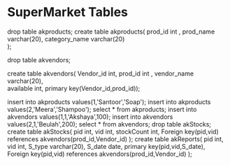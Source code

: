 # SuperMarket Tables
drop table akproducts;
create table akproducts(
	prod_id  int ,
	prod_name varchar(20),
	category_name varchar(20)    
);

drop table akvendors;


create table akvendors(
Vendor_id int,
prod_id int ,
vendor_name varchar(20),	
available int,
primary key(Vendor_id,prod_id));

insert into akproducts values(1,'Santoor','Soap');
insert into akproducts values(2,'Meera','Shampoo');
select * from akproducts;
insert into  akvendors values(1,1,'Akshaya',100);
insert into  akvendors values(2,1,'Beulah',200);
select * from akvendors;
drop table akStocks;
create table akStocks(
pid int,
    vid int,
    stockCount int,
    Foreign key(pid,vid) references akvendors(prod_id,Vendor_id)
);
create table akReports(
    pid int,
    vid int,
    S_type varchar(20),
    S_date date,
    primary key(pid,vid,S_date),
    Foreign key(pid,vid) references akvendors(prod_id,Vendor_id)
);









